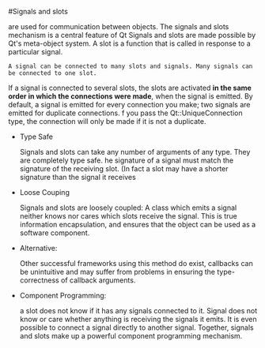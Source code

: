 #Signals and slots

are used for communication between objects. The signals and slots mechanism is a central feature of Qt
Signals and slots are made possible by Qt's meta-object system. A slot is a function that is called in
response to a particular signal.

    A signal can be connected to many slots and signals. Many signals can be connected to one slot.

If a signal is connected to several slots, the slots are activated __in the same order in which the connections were made__,
when the signal is emitted. By default, a signal is emitted for every connection you make;
two signals are emitted for duplicate connections. f you pass the Qt::UniqueConnection type,
the connection will only be made if it is not a duplicate.


* Type Safe


    Signals and slots can take any number of arguments of any type. They are completely type safe.
    he signature of a signal must match the signature of the receiving slot. (In fact a slot may 
    have a shorter signature than the signal it receives

* Loose Couping


    Signals and slots are loosely coupled: A class which emits a signal neither knows nor
    cares which slots receive the signal.
    This is true information encapsulation, and ensures that the object can be used as a software component.

* Alternative:


     Other successful frameworks using this method do exist, callbacks can be unintuitive and may suffer
     from problems in ensuring the type-correctness of callback arguments.
     
* Component Programming:
     
     
     a slot does not know if it has any signals connected to it. Signal does not know or care whether anything
     is receiving the signals it emits. It is even possible to connect a signal directly to another signal.
     Together, signals and slots make up a powerful component programming mechanism.
     
     